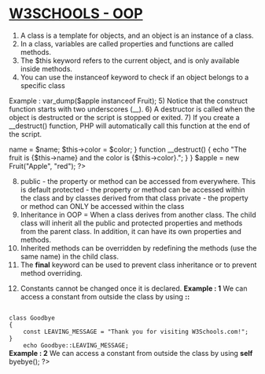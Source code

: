 # <a href="https://www.w3schools.com/php/php_oop_what_is.asp">W3SCHOOLS - OOP</a>



1)	A class is a template for objects, and an object is an instance of a class.
2)	In a class, variables are called properties and functions are called methods.
3)	The $this keyword refers to the current object, and is only available inside methods.
4)	You can use the instanceof keyword to check if an object belongs to a specific class

Example : var_dump($apple instanceof Fruit);
5)	Notice that the construct function starts with two underscores (__).
6)	A destructor is called when the object is destructed or the script is stopped or exited.
7)	If you create a __destruct() function, PHP will automatically call this function at the end of the script.
<?php
class Fruit {
  public $name;
  public $color;

  function __construct($name, $color) {
    $this->name = $name;
    $this->color = $color;
  }
  function __destruct() {
    echo "The fruit is {$this->name} and the color is {$this->color}.";
  }
}

$apple = new Fruit("Apple", "red");
?>
8)	public - the property or method can be accessed from everywhere. This is default
protected - the property or method can be accessed within the class and by classes derived from that class
private - the property or method can ONLY be accessed within the class
9)	Inheritance in OOP = When a class derives from another class.
The child class will inherit all the public and protected properties and methods from the parent class. In addition, it can have its own properties and methods.
10)	Inherited methods can be overridden by redefining the methods (use the same name) in the child class.
11)	The <strong>final</strong> keyword can be used to prevent class inheritance or to prevent method overriding.
<?php
class Fruit {
  final public function intro() {
    // some code
  }
}

class Strawberry extends Fruit {
  // will result in error
  public function intro() {
    // some code
  }
}
?>
12) Constants cannot be changed once it is declared.
<strong>Example : 1</strong> We can access a constant from outside the class by using <strong>::</strong>
<code>
class Goodbye 
{
	const LEAVING_MESSAGE = "Thank you for visiting W3Schools.com!";
}
	echo Goodbye::LEAVING_MESSAGE;
</code>
<strong>Example : 2</strong> We can access a constant from outside the class by using <strong>self</strong>	
<?php
class Goodbye 
{
  const LEAVING_MESSAGE = "Thank you for visiting W3Schools.com!";
  public function byebye() {
    echo self::LEAVING_MESSAGE;
  }
}
$goodbye = new Goodbye();
$goodbye->byebye();
?>
